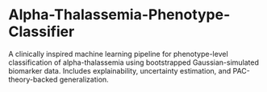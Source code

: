 # Alpha-Thalassemia-Phenotype-Classifier
A clinically inspired machine learning pipeline for phenotype-level classification of alpha-thalassemia using bootstrapped Gaussian-simulated biomarker data. Includes explainability, uncertainty estimation, and PAC-theory-backed generalization.
